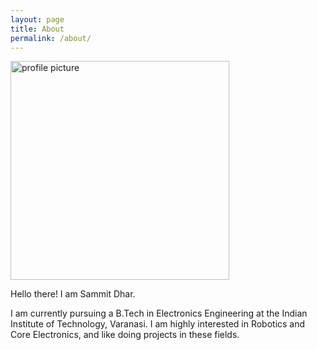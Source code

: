 ```yaml
---
layout: page
title: About
permalink: /about/ 
---
```


<img src = "./assets/pfp.jpeg" alt = "profile picture" width="350"> 

Hello there! I am Sammit Dhar. 

I am currently pursuing a B.Tech in Electronics Engineering at the Indian Institute of Technology, Varanasi. I am highly interested in Robotics and Core Electronics, and like doing projects in these fields. 



[jekyll-organization]: https://github.com/jekyll